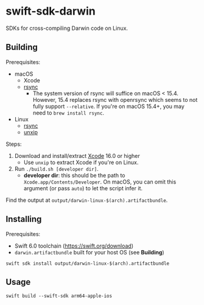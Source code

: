 # swift-sdk-darwin

SDKs for cross-compiling Darwin code on Linux.

## Building

Prerequisites:
- macOS
    - Xcode
    - [rsync](https://rsync.samba.org)
        - The system version of rsync will suffice on macOS < 15.4. However, 15.4 replaces rsync with openrsync which seems to not fully support `--relative`. If you're on macOS 15.4+, you may need to `brew install rsync`.
- Linux
    - [rsync](https://rsync.samba.org)
    - [unxip](https://github.com/saagarjha/unxip)

Steps:
1. Download and install/extract [Xcode](https://developer.apple.com/download/all/?q=Xcode) 16.0 or higher
    - Use `unxip` to extract Xcode if you're on Linux.
2. Run `./build.sh [developer dir]`.
    - **developer dir**: this should be the path to `Xcode.app/Contents/Developer`. On macOS, you can omit this argument (or pass `auto`) to let the script infer it.

Find the output at `output/darwin-linux-$(arch).artifactbundle`.

## Installing

Prerequisites:
- Swift 6.0 toolchain (<https://swift.org/download>)
- `darwin.artifactbundle` built for your host OS (see **Building**)

```
swift sdk install output/darwin-linux-$(arch).artifactbundle
```

## Usage

```
swift build --swift-sdk arm64-apple-ios
```
